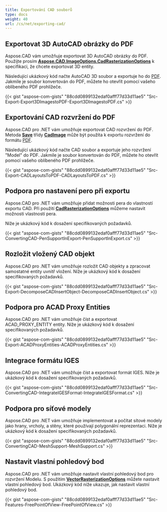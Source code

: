 ```yaml
---
title: Exportování CAD souborů
type: docs
weight: 40
url: /cs/net/exporting-cad/
---
```


## **Exportovat 3D AutoCAD obrázky do PDF**

Aspose.CAD vám umožňuje exportovat 3D AutoCAD obrázky do PDF. Použijte prosím [**Aspose.CAD.ImageOptions.CadRasterizationOptions**](https://reference.aspose.com/cad/net/aspose.cad.imageoptions/cadrasterizationoptions) k specifikaci, že chcete exportovat 3D entity.

Následující ukázkový kód načte AutoCAD 3D soubor a exportuje ho do [PDF](https://docs.fileformat.com/pdf/). Jakmile je soubor konvertován do PDF, můžete ho otevřít pomocí vašeho oblíbeného PDF prohlížeče.

{{< gist "aspose-com-gists" "88cdd0899132edaf0afff77d33d11ae5" "Src-Export-Export3DImagestoPDF-Export3DImagestoPDF.cs" >}}

## **Exportování CAD rozvržení do PDF**

Aspose.CAD pro .NET vám umožňuje exportovat CAD rozvržení do PDF. Metoda [**Save**](https://reference.aspose.com/cad/net/aspose.cad/image/methods/save/index) třídy [**CadImage**](https://reference.aspose.com/cad/net/aspose.cad.fileformats.cad/cadimage) může být použita k exportu rozvržení do formátu [PDF](https://docs.fileformat.com/pdf/).

Následující ukázkový kód načte CAD soubor a exportuje jeho rozvržení "Model" do PDF. Jakmile je soubor konvertován do PDF, můžete ho otevřít pomocí vašeho oblíbeného PDF prohlížeče.

{{< gist "aspose-com-gists" "88cdd0899132edaf0afff77d33d11ae5" "Src-Export-CADLayoutsToPDF-CADLayoutsToPDF.cs" >}}

## **Podpora pro nastavení pero při exportu**

Aspose.CAD pro .NET vám umožňuje přidat možnosti pera do vlastností exportu CAD. Při použití [**CadRasterizationOptions**](https://reference.aspose.com/cad/net/aspose.cad.imageoptions/cadrasterizationoptions) můžeme nastavit možnosti vlastností pera.

Níže je ukázkový kód k dosažení specifikovaných požadavků.

{{< gist "aspose-com-gists" "88cdd0899132edaf0afff77d33d11ae5" "Src-ConvertingCAD-PenSupportInExport-PenSupportInExport.cs" >}}

## **Rozložit vložený CAD objekt**

Aspose.CAD pro .NET vám umožňuje rozložit CAD objekty a zpracovat samostatné entity uvnitř vložení. Níže je ukázkový kód k dosažení specifikovaných požadavků.

{{< gist "aspose-com-gists" "88cdd0899132edaf0afff77d33d11ae5" "Src-Export-DecomposeCADInsertObject-DecomposeCADInsertObject.cs" >}}

## **Podpora pro ACAD Proxy Entities**

Aspose.CAD pro .NET vám umožňuje číst a exportovat ACAD_PROXY_ENTITY entity. Níže je ukázkový kód k dosažení specifikovaných požadavků.

{{< gist "aspose-com-gists" "88cdd0899132edaf0afff77d33d11ae5" "Src-Export-ACADProxyEntities-ACADProxyEntities.cs" >}}

## **Integrace formátu IGES**

Aspose.CAD pro .NET vám umožňuje číst a exportovat formát IGES. Níže je ukázkový kód k dosažení specifikovaných požadavků.

{{< gist "aspose-com-gists" "88cdd0899132edaf0afff77d33d11ae5" "Src-ConvertingCAD-IntegrateIGESFormat-IntegrateIGESFormat.cs" >}}

## **Podpora pro síťové modely**

Aspose.CAD pro .NET vám umožňuje implementovat a počítat sítové modely jako hrany, vrcholy, a stěny, které používají polygonální reprezentaci. Níže je ukázkový kód k dosažení specifikovaných požadavků.

{{< gist "aspose-com-gists" "88cdd0899132edaf0afff77d33d11ae5" "Src-ConvertingCAD-MeshSupport-MeshSupport.cs" >}}

## **Nastavit vlastní pohledový bod**

Aspose.CAD pro .NET vám umožňuje nastavit vlastní pohledový bod pro rozvržení Modelu. S použitím [**VectorRasterizationOptions**](https://reference.aspose.com/cad/net/aspose.cad.imageoptions/vectorrasterizationoptions) můžete nastavit vlastní pohledový bod. Ukázkový kód níže ukazuje, jak nastavit vlastní pohledový bod.

{{< gist "aspose-com-gists" "88cdd0899132edaf0afff77d33d11ae5" "Src-Features-FreePointOfView-FreePointOfView.cs" >}}
